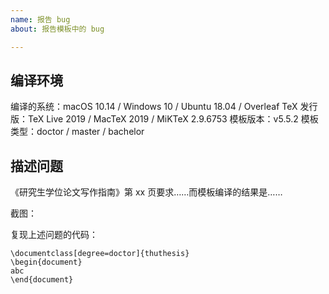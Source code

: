 ```yaml
---
name: 报告 bug
about: 报告模板中的 bug

---
```


## 编译环境
编译的系统：macOS 10.14 / Windows 10 / Ubuntu 18.04 / Overleaf
TeX 发行版：TeX Live 2019 / MacTeX 2019 / MiKTeX 2.9.6753
模板版本：v5.5.2
模板类型：doctor / master / bachelor

## 描述问题
《研究生学位论文写作指南》第 xx 页要求……而模板编译的结果是……

截图：


复现上述问题的代码：
```TeX
\documentclass[degree=doctor]{thuthesis}
\begin{document}
abc
\end{document}
```
